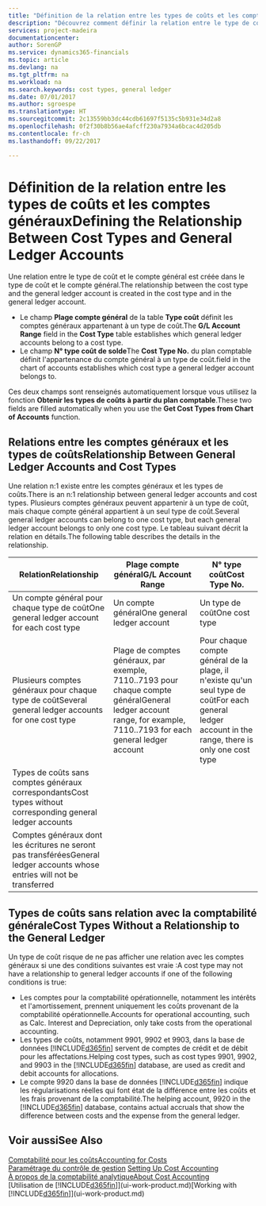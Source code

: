 ```yaml
---
title: "Définition de la relation entre les types de coûts et les comptes généraux | Microsoft Docs"
description: "Découvrez comment définir la relation entre le type de coût et le compte général."
services: project-madeira
documentationcenter: 
author: SorenGP
ms.service: dynamics365-financials
ms.topic: article
ms.devlang: na
ms.tgt_pltfrm: na
ms.workload: na
ms.search.keywords: cost types, general ledger
ms.date: 07/01/2017
ms.author: sgroespe
ms.translationtype: HT
ms.sourcegitcommit: 2c13559bb3dc44cdb61697f5135c5b931e34d2a8
ms.openlocfilehash: 0f2f30b8b56ae4afcff230a7934a6bcac4d205db
ms.contentlocale: fr-ch
ms.lasthandoff: 09/22/2017

---
```

# <a name="defining-the-relationship-between-cost-types-and-general-ledger-accounts"></a><span data-ttu-id="12567-103">Définition de la relation entre les types de coûts et les comptes généraux</span><span class="sxs-lookup"><span data-stu-id="12567-103">Defining the Relationship Between Cost Types and General Ledger Accounts</span></span>
<span data-ttu-id="12567-104">Une relation entre le type de coût et le compte général est créée dans le type de coût et le compte général.</span><span class="sxs-lookup"><span data-stu-id="12567-104">The relationship between the cost type and the general ledger account is created in the cost type and in the general ledger account.</span></span>  

* <span data-ttu-id="12567-105">Le champ **Plage compte général** de la table **Type coût** définit les comptes généraux appartenant à un type de coût.</span><span class="sxs-lookup"><span data-stu-id="12567-105">The **G/L Account Range** field in the **Cost Type** table establishes which general ledger accounts belong to a cost type.</span></span>  
* <span data-ttu-id="12567-106">Le champ **N° type coût de solde**</span><span class="sxs-lookup"><span data-stu-id="12567-106">The **Cost Type No.**</span></span> <span data-ttu-id="12567-107">du plan comptable définit l'appartenance du compte général à un type de coût.</span><span class="sxs-lookup"><span data-stu-id="12567-107">field in the chart of accounts establishes which cost type a general ledger account belongs to.</span></span>  

<span data-ttu-id="12567-108">Ces deux champs sont renseignés automatiquement lorsque vous utilisez la fonction **Obtenir les types de coûts à partir du plan comptable**.</span><span class="sxs-lookup"><span data-stu-id="12567-108">These two fields are filled automatically when you use the **Get Cost Types from Chart of Accounts** function.</span></span>  

## <a name="relationship-between-general-ledger-accounts-and-cost-types"></a><span data-ttu-id="12567-109">Relations entre les comptes généraux et les types de coûts</span><span class="sxs-lookup"><span data-stu-id="12567-109">Relationship Between General Ledger Accounts and Cost Types</span></span>  
<span data-ttu-id="12567-110">Une relation n:1 existe entre les comptes généraux et les types de coûts.</span><span class="sxs-lookup"><span data-stu-id="12567-110">There is an n:1 relationship between general ledger accounts and cost types.</span></span> <span data-ttu-id="12567-111">Plusieurs comptes généraux peuvent appartenir à un type de coût, mais chaque compte général appartient à un seul type de coût.</span><span class="sxs-lookup"><span data-stu-id="12567-111">Several general ledger accounts can belong to one cost type, but each general ledger account belongs to only one cost type.</span></span> <span data-ttu-id="12567-112">Le tableau suivant décrit la relation en détails.</span><span class="sxs-lookup"><span data-stu-id="12567-112">The following table describes the details in the relationship.</span></span>  

|<span data-ttu-id="12567-113">Relation</span><span class="sxs-lookup"><span data-stu-id="12567-113">Relationship</span></span>|<span data-ttu-id="12567-114">**Plage compte général**</span><span class="sxs-lookup"><span data-stu-id="12567-114">**G/L Account Range**</span></span>|<span data-ttu-id="12567-115">**N° type coût**</span><span class="sxs-lookup"><span data-stu-id="12567-115">**Cost Type No.**</span></span>|  
|------------------|------------------------------------------------|-------------------------------------------|  
|<span data-ttu-id="12567-116">Un compte général pour chaque type de coût</span><span class="sxs-lookup"><span data-stu-id="12567-116">One general ledger account for each cost type</span></span>|<span data-ttu-id="12567-117">Un compte général</span><span class="sxs-lookup"><span data-stu-id="12567-117">One general ledger account</span></span>|<span data-ttu-id="12567-118">Un type de coût</span><span class="sxs-lookup"><span data-stu-id="12567-118">One cost type</span></span>|  
|<span data-ttu-id="12567-119">Plusieurs comptes généraux pour chaque type de coût</span><span class="sxs-lookup"><span data-stu-id="12567-119">Several general ledger accounts for one cost type</span></span>|<span data-ttu-id="12567-120">Plage de comptes généraux, par exemple, 7110..7193 pour chaque compte général</span><span class="sxs-lookup"><span data-stu-id="12567-120">General ledger account range, for example, 7110..7193 for each general ledger account</span></span>|<span data-ttu-id="12567-121">Pour chaque compte général de la plage, il n'existe qu'un seul type de coût</span><span class="sxs-lookup"><span data-stu-id="12567-121">For each general ledger account in the range, there is only one cost type</span></span>|  
|<span data-ttu-id="12567-122">Types de coûts sans comptes généraux correspondants</span><span class="sxs-lookup"><span data-stu-id="12567-122">Cost types without corresponding general ledger accounts</span></span>|<Empty>||  
|<span data-ttu-id="12567-123">Comptes généraux dont les écritures ne seront pas transférées</span><span class="sxs-lookup"><span data-stu-id="12567-123">General ledger accounts whose entries will not be transferred</span></span>||<Empty>|  

## <a name="cost-types-without-a-relationship-to-the-general-ledger"></a><span data-ttu-id="12567-124">Types de coûts sans relation avec la comptabilité générale</span><span class="sxs-lookup"><span data-stu-id="12567-124">Cost Types Without a Relationship to the General Ledger</span></span>  
<span data-ttu-id="12567-125">Un type de coût risque de ne pas afficher une relation avec les comptes généraux si une des conditions suivantes est vraie :</span><span class="sxs-lookup"><span data-stu-id="12567-125">A cost type may not have a relationship to general ledger accounts if one of the following conditions is true:</span></span>  

* <span data-ttu-id="12567-126">Les comptes pour la comptabilité opérationnelle, notamment les intérêts et l'amortissement, prennent uniquement les coûts provenant de la comptabilité opérationnelle.</span><span class="sxs-lookup"><span data-stu-id="12567-126">Accounts for operational accounting, such as Calc. Interest and Depreciation, only take costs from the operational accounting.</span></span>  
* <span data-ttu-id="12567-127">Les types de coûts, notamment 9901, 9902 et 9903, dans la base de données [!INCLUDE[d365fin](includes/d365fin_md.md)] servent de comptes de crédit et de débit pour les affectations.</span><span class="sxs-lookup"><span data-stu-id="12567-127">Helping cost types, such as cost types 9901, 9902, and 9903 in the [!INCLUDE[d365fin](includes/d365fin_md.md)] database, are used as credit and debit accounts for allocations.</span></span>  
* <span data-ttu-id="12567-128">Le compte 9920 dans la base de données [!INCLUDE[d365fin](includes/d365fin_md.md)] indique les régularisations réelles qui font état de la différence entre les coûts et les frais provenant de la comptabilité.</span><span class="sxs-lookup"><span data-stu-id="12567-128">The helping account, 9920 in the [!INCLUDE[d365fin](includes/d365fin_md.md)] database, contains actual accruals that show the difference between costs and the expense from the general ledger.</span></span>  

## <a name="see-also"></a><span data-ttu-id="12567-129">Voir aussi</span><span class="sxs-lookup"><span data-stu-id="12567-129">See Also</span></span>  
[<span data-ttu-id="12567-130">Comptabilité pour les coûts</span><span class="sxs-lookup"><span data-stu-id="12567-130">Accounting for Costs</span></span>](finance-manage-cost-accounting.md)  
<span data-ttu-id="12567-131">[Paramétrage du contrôle de gestion](finance-set-up-cost-accounting.md) </span><span class="sxs-lookup"><span data-stu-id="12567-131">[Setting Up Cost Accounting](finance-set-up-cost-accounting.md) </span></span>  
[<span data-ttu-id="12567-132">À propos de la comptabilité analytique</span><span class="sxs-lookup"><span data-stu-id="12567-132">About Cost Accounting</span></span>](finance-about-cost-accounting.md)  
<span data-ttu-id="12567-133">[Utilisation de [!INCLUDE[d365fin](includes/d365fin_md.md)]](ui-work-product.md)</span><span class="sxs-lookup"><span data-stu-id="12567-133">[Working with [!INCLUDE[d365fin](includes/d365fin_md.md)]](ui-work-product.md)</span></span>


